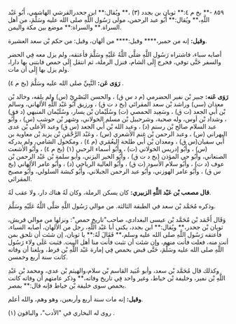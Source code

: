 ٨٥٩ -** بخ م ٤:** ثوبان بن بجدد (٣) ،** ويُقال:** ابن جحدرالقرشي الهاشمي، أَبُو عَبْد اللَّهِ،** ويُقال:** أَبُو عبد الرحمن، مولى رَسُول اللَّهِ صلى الله عليه وسَلَّمَ، من أهل السراة.** والسراة:** موضع بين مكة واليمن.

**وقيل:** إنه من حمير،**** وقيل:**** من ألهان، وقيل: من حكم بْن سعد العشيرة.

أصابه سباء، فاشتراه رَسُول اللَّهِ صَلَّى اللَّهُ عَلَيْهِ وسَلَّمَ فأعتقه، ولم يزل معه فِي الحضر والسفر حَتَّى توفي، فخرج إِلَى الشام، فنزل الرملة، ثم انتقل إِلَى حمص فابتنى بها دارا، ولم يزل بها إِلَى أن مات.

**رَوَى عَن:** النَّبِيِّ صلى الله عليه وسَلَّمَ (بخ م ٤) .

**رَوَى عَنه:** جبير بْن نفير الحضرمي (م د س ق) ، والحسن البَصْرِيّ (س) ولم يلقه، وخالد بْن معدان (سي) وراشد بْن سعد المقرائي (بخ د ت ق) ، ورزيق أَبُو عَبْد اللَّهِ الألهاني، وسالم بْن أَبي الجعد (ت ق) ، وسَعِيد الحمصي (ت) وسُلَيْمان بْن يسار، وسُلَيْمان المنبهي (د فق) ، وشداد بْن أوس، وله صحبة، وشرحبيل بْن مسلم الخولاني، وشهر بْن حوشب (س) ، وأَبُو عبد السلام صالح بْن رستم (د) ، وعبد الله بْن أَبي الجعد (س ق) وعبد الأعلى بْن عدى البهراني (س) ، وعبد الرحمن بْن غنم الأشعري (س) ، وعَبْد الرَّحْمَنِ بْن يزيد بْن معاوية بن أَبي سفيان(س ق) ، ومعدان بْن أَبي طلحة اليعُمَري (م ٤) ، ومكحول الشامي، ولم يدركه (س) ، وأَبُو إدريس الخولاني (ت) ، وأَبُو أسماء الرحبي (١) (بخ م ٤) ، وأَبُو الأشعث الصنعاني، وأَبُو حي المؤذن (بخ د ت ق) ، وأَبُو الخير اليزني، وأبو سلمة بْن عَبْد الرحمن بْن عوف (د ت) ، وأَبُو سلام الأسود (ت ق) ، وأَبُو العالية الرياحي (د) ، وأَبُو عامر الألهاني (بخ س ق) ، وأَبُو عامر الهوزني، وأَبُو عبد الرحمن الجبلاني، وأَبُو كبشة السلولي، وأَبُو مصبح المقرائي.

**قال مصعب بْن عَبْد اللَّهِ الزبيري:** كان يسكن الرملة، وكان لَهُ هناك دار، ولا عقب لَهُ.

وذكره مُحَمَّد بْن سعد في الطبقة الثالثة. من موالي رَسُول اللَّهِ صَلَّى اللَّهُ عَلَيْهِ وسَلَّمَ.

وَقَال أَحْمَد بْن مُحَمَّد بْن عيسى البغدادي، صاحب"تاريخ حمص": ونزلها من موالي قريش، ثوبان بْن جحدر،** ويُقال:** ابن بجدد، يكنى أبا عَبْد اللَّهِ، رجل من الألهان، أصابه السباء، فأعتقه رَسُول اللَّهِ صلى الله عليه وسلم،** فَقَالَ لَهُ:** يا ثوبان، إن شئت أن تلحق بمن أنت منه، فعلت فأنت منهم، وإن شئت أن تثبت فأنت منا أهل البيت. فثبت عَلَى ولاء رَسُول اللَّهِ صلى الله عليه وسَلَّمَ، حَتَّى قبض بحمص فِي إمارة عَبْد اللَّهِ بْن قرط، وبلغنا أن وفاته كانت سنة أربع وخمسن.

وكذلك قال مُحَمَّد بْن سعد، وأبو عُبَيد القاسم بْن سلام،والهيثم بْن عدي، ومحمد بْن عَبْدِ اللَّهِ بْن نمير، وخليفة بْن خياط، وغير واحد فِي تاريخ وفاته،** وذكر عامتهم أن وفاته كانت بحمص سوى خليفة بْن خياط فإنه قال:** بمصر.

**وقيل:** إنه مات سنة أربع وأربعين، وهو وهم، والله أعلم.

روى له البخاري في "الأدب"، والباقون (١) .
